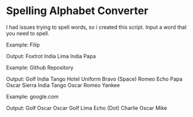 # Spelling Alphabet Converter
I had issues trying to spell words, so i created this script.
Input a word that you need to spell.

Example:
Filip

Output:
Foxtrot India Lima India Papa


Example:
Github Repository

Output:
Golf India Tango Hotel Uniform Bravo (Space) Romeo Echo Papa Oscar Sierra India Tango Oscar Romeo Yankee

Example:
google.com

Output:
Golf Oscar Oscar Golf Lima Echo (Dot) Charlie Oscar Mike